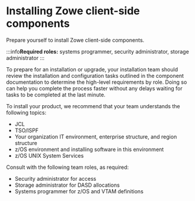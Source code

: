 # Installing Zowe client-side components

Prepare yourself to install Zowe client-side components.

:::info**Required roles:** systems programmer, security administrator, storage administrator
:::

To prepare for an installation or upgrade, your installation team should review the installation and configuration tasks outlined in the component documentation to determine the high-level requirements by role. Doing so can help you complete the process faster without any delays waiting for tasks to be completed at the last minute.

To install your product, we recommend that your team understands the following topics:

- JCL
- TSO/ISPF
- Your organization IT environment, enterprise structure, and region structure
- z/OS environment and installing software in this environment
- z/OS UNIX System Services

Consult with the following team roles, as required:
- Security administrator for access
- Storage administrator for DASD allocations
- Systems programmer for z/OS and VTAM definitions
